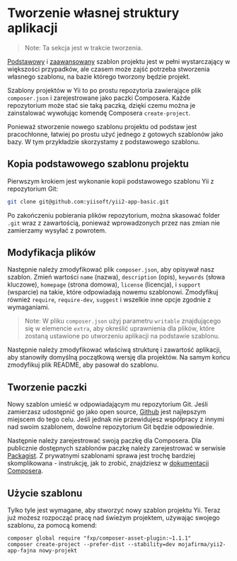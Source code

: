 Tworzenie własnej struktury aplikacji
=====================================

> Note: Ta sekcja jest w trakcie tworzenia.

[Podstawowy](https://github.com/yiisoft/yii2-app-basic) i [zaawansowany](https://github.com/yiisoft/yii2-app-advanced) szablon projektu jest w pełni wystarczający w większości 
przypadków, ale czasem może zajść potrzeba stworzenia własnego szablonu, na bazie którego tworzony będzie projekt.

Szablony projektów w Yii to po prostu repozytoria zawierające plik `composer.json` i zarejestrowane jako paczki Composera.
Każde repozytorium może stać sie taką paczką, dzięki czemu można je zainstalować wywołując komendę Composera `create-project`.

Ponieważ stworzenie nowego szablonu projektu od podstaw jest pracochłonne, łatwiej po prostu użyć jednego z gotowych szablonów jako bazy. W tym przykładzie skorzystamy 
z podstawowego szablonu.

Kopia podstawowego szablonu projektu
------------------------------------

Pierwszym krokiem jest wykonanie kopii podstawowego szablonu Yii z repozytorium Git:

```bash
git clone git@github.com:yiisoft/yii2-app-basic.git
```

Po zakończeniu pobierania plików repozytorium, można skasować folder `.git` wraz z zawartością, ponieważ wprowadzonych przez nas zmian nie zamierzamy wysyłać z powrotem.

Modyfikacja plików
------------------

Następnie należy zmodyfikować plik `composer.json`, aby opisywał nasz szablon. Zmień wartości `name` (nazwa), `description` (opis), `keywords` (słowa kluczowe), `homepage` (strona domowa), 
`license` (licencja), i `support` (wsparcie) na takie, które odpowiadają nowemu szablonowi. Zmodyfikuj również `require`, `require-dev`, `suggest` i wszelkie inne opcje zgodnie 
z wymaganiami.

> Note: W pliku `composer.json` użyj parametru `writable` znajdującego się w elemencie `extra`, aby określić 
> uprawnienia dla plików, które zostaną ustawione po utworzeniu aplikacji na podstawie szablonu.

Następnie należy zmodyfikować właściwą strukturę i zawartość aplikacji, aby stanowiły domyślną początkową wersję dla projektów. 
Na samym końcu zmodyfikuj plik README, aby pasował do szablonu.

Tworzenie paczki
----------------

Nowy szablon umieść w odpowiadającym mu repozytorium Git. Jeśli zamierzasz udostępnić go jako open source, [Github](http://github.com) jest najlepszym miejscem do tego celu. 
Jeśli jednak nie przewidujesz współpracy z innymi nad swoim szablonem, dowolne repozytorium Git będzie odpowiednie.

Następnie należy zarejestrować swoją paczkę dla Composera. Dla publicznie dostępnych szablonów paczkę należy zarejestrować w serwisie [Packagist](https://packagist.org/).
Z prywatnymi szablonami sprawa jest trochę bardziej skomplikowana - instrukcję, jak to zrobić, znajdziesz w [dokumentacji Composera](https://getcomposer.org/doc/05-repositories.md#hosting-your-own).

Użycie szablonu
---------------

Tylko tyle jest wymagane, aby stworzyć nowy szablon projektu Yii. Teraz już możesz rozpocząć pracę nad świeżym projektem, używając swojego szablonu, za pomocą komend:

```
composer global require "fxp/composer-asset-plugin:~1.1.1"
composer create-project --prefer-dist --stability=dev mojafirma/yii2-app-fajna nowy-projekt
```
